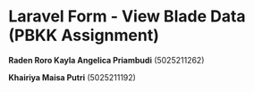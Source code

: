 # Laravel Form - View Blade Data (PBKK Assignment)
**Raden Roro Kayla Angelica Priambudi**
(5025211262)

**Khairiya Maisa Putri**
(5025211192)
